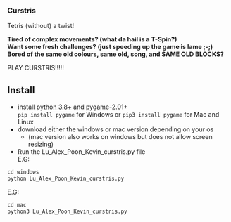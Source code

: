 ### Curstris

Tetris (without) a twist!

**Tired of complex movements? (what da hail is a T-Spin?)**  
**Want some fresh challenges? (just speeding up the game is lame ;-;)**  
**Bored of the same old colours, same old, song, and SAME OLD BLOCKS?**

PLAY CURSTRIS!!!!!

## Install
* install [python 3.8+](https://www.python.org/downloads/) and pygame-2.01+  
`pip install pygame`
for Windows
or 
`pip3 install pygame`
for Mac and Linux
* download either the windows or mac version depending on your os
  * (mac version also works on windows but does not allow screen resizing)  
* Run the Lu_Alex_Poon_Kevin_curstris.py file  
E.G:
```py
cd windows  
python Lu_Alex_Poon_Kevin_curstris.py
```
E.G:
```py
cd mac  
python3 Lu_Alex_Poon_Kevin_curstris.py
```
